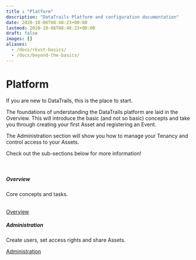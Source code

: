```yaml
---
title : "Platform"
description: "DataTrails Platform and configuration documentation"
date: 2020-10-06T08:48:23+00:00
lastmod: 2020-10-06T08:48:23+00:00
draft: false
images: []
aliases: 
  - /docs/rkvst-basics/
  - /docs/beyond-the-basics/
---
```


<div class= "row justify-content-center">
  <div class="col-md-12 col-lg-10 col-xl-10">
    <h1>Platform</h1>
    <p>If you are new to DataTrails, this is the place to start.<br></p>
    <p>The foundations of understanding the DataTrails platform are laid in the Overview. This will introduce the basic (and not so basic) concepts and take you through creating your first Asset and registering an Event.</p>
    <p>The Administration section will show you how to manage your Tenancy and control access to your Assets.
    <p> Check out the sub-sections below for more information!</p>
    <section class="section section-sm" style="padding-top: 20px; padding-bottom: 50px;">
      <div class="container">
        <div class="row justify-content-left text-center">
          <div class="col-xs-9 col-sm-11 col-lg-6">
            <div class="card" style="max-width: 25rem;">
              <div class="card-body">
                <h5 class="card-title">Overview</h5>
                 <p class="card-text">Core concepts and tasks.</p><br>
                 <a href="/platform/overview/introduction/" class="btn btn-primary">Overview</a>
              </div>
            </div>
          </div>
          <div class="col-xs-9 col-sm-11 col-lg-6">
            <div class="card" style="max-width: 25rem;">
              <div class="card-body">
               <h5 class="card-title">Administration</h5>
                <p class="card-text">Create users, set access rights and share Assets.</p>
                <a href="/platform/administration/identity-and-access-management/" class="btn btn-primary">Administration</a>
              </div>
            </div>
          </div>
        </div>
      </div>
    </section>
  </div>
</div>
